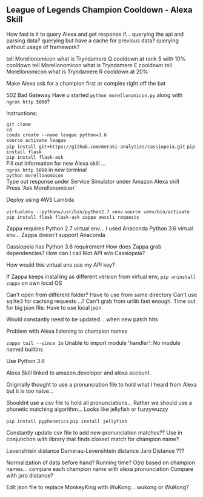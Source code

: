## League of Legends Champion Cooldown - Alexa Skill

How fast is it to query Alexa and get response if...
querying the api and parsing data?
querying but have a cache for previous data?
querying without usage of framework?

tell Morellonomicon what is Tryndamere Q cooldown at rank 5 with 10% cooldown
tell Morellonomicon what is Tryndamere E cooldown 
tell Morellonomicon what is Tryndamere R cooldown at 20%


Make Alexa ask for a champion first or complex right off the bat

502 Bad Gateway 
Have u started `python morellonomicon.py` along with `ngrok http 5000`?

Instructions:  

`git clone`   
`cd`  
`conda create --name league python=3.6`   
`source activate league`    
`pip install git+https://github.com/meraki-analytics/cassiopeia.git`
`pip install flask`  
`pip install flask-ask`  
Fill out information for new Alexa skill ...  
`ngrok http 5000` in new terminal    
`python morellonomicon`    
Type out response under Service Simulator under Amazon Alexa skill  
Press 'Ask Morellonomicon'    

Deploy using AWS Lambda

`virtualenv --python=/usr/bin/python2.7 venv`
`source venv/bin/activate`
`pip install flask flask-ask zappa awscli requests`


Zappa requires Python 2.7 virtual env...
I used Anaconda Python 3.6 virtual env...
Zappa doesn't support Anaconda

Cassiopeia has Python 3.6 requirement
How does Zappa grab dependencies?
How can I call Riot API w/o Cassiopeia?

How would this virtual env use my API key?

If Zappa keeps installing as different version from virtual env,
`pip uninstall zappa` on own local OS

Can't open from different folder? Have to use from same directory
Can't use sqlite3 for caching requests ...?
Can't grab from urllib fast enough. Time out for big json file. Have to use local json


Would constantly need to be updated... when new patch hits

Problem with Alexa listening to champion names

`zappa tail --since 1m`
Unable to import module 'handler': No module named builtins

Use Python 3.6

Alexa Skill linked to amazon.developer and alexa account. 

Originally thought to use a pronunciation file to hold what I heard 
from Alexa but it is too naive...

Shouldnt use a csv file to hold all pronunciations...
Rather we should use a phonetic matching algorithm...
Looks like jellyfish or fuzzywuzzy

`pip install pyphonetics`
`pip install jellyfish`

Constantly update csv file to add new pronunciation matches??
Use in conjunction with library that finds closest match for champion name?

Levenshtein distance
Damerau-Levenshtein distance
Jaro Distance
???

Normalization of data before hand?
Running time? O(n) based on champion names... compare each champion name with alexa pronunciation
Compare with jaro distance?


Edit json file to replace MonkeyKing with WuKong... wukong or WuKong?